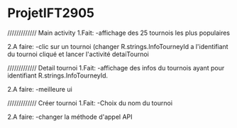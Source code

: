 ProjetIFT2905
=============

/////////////
Main activity
  1.Fait:
    -affichage des 25 tournois les plus populaires
  
  2.A faire:
    -clic sur un tournoi (changer R.strings.InfoTourneyId a l'identifiant du tournoi cliqué et lancer l'activité detaiTournoi
  
/////////////
Detail tournoi
  1.Fait:
    -affichage des infos du tournois ayant pour identifiant R.strings.InfoTourneyId. 
  
  2.A faire:
    -meilleure ui
  
  
/////////////
Créer tournoi
  1.Fait:
    -Choix du nom du tournoi
  
  2.A faire:
    -changer la méthode d'appel API


